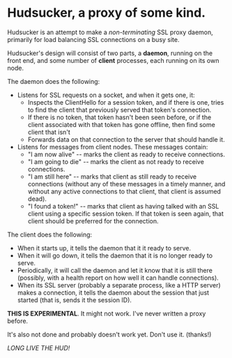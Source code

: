Hudsucker, a proxy of some kind.
================================

Hudsucker is an attempt to make a *non-terminating* SSL proxy daemon, primarily for load balancing SSL connections on a busy site.

Hudsucker's design will consist of two parts, a __daemon__, running on the front end, and some number of __client__ processes, each running on its own node.

The daemon does the following:

* Listens for SSL requests on a socket, and when it gets one, it:
	* Inspects the ClientHello for a session token, and if there is one, tries to find the client that previously served that token's connection.
	* If there is no token, that token hasn't been seen before, or if the client associated with that token has gone offline, then find some client that isn't 
	* Forwards data on that connection to the server that should handle it.
* Listens for messages from client nodes. These messages contain:
	* "I am now alive" -- marks the client as ready to receive connections.
	* "I am going to die" -- marks the client as not ready to receive connections.
	* "I am still here" -- marks that client as still ready to receive connections (without any of these messages in a timely manner, and without any active connections to that client, that client is assumed dead).
	* "I found a token!" -- marks that client as having talked with an SSL client using a specific session token. If that token is seen again, that client should be preferred for the connection.
		
The client does the following:

* When it starts up, it tells the daemon that it it ready to serve.
* When it will go down, it tells the daemon that it is no longer ready to serve.
* Periodically, it will call the daemon and let it know that it is still there (possibly, with a health report on how well it can handle connections).
* When its SSL server (probably a separate process, like a HTTP server) makes a connection, it tells the daemon about the session that just started (that is, sends it the session ID).

__THIS IS EXPERIMENTAL__. It might not work. I've never written a proxy before.

It's also not done and probably doesn't work yet. Don't use it. (thanks!)

*LONG LIVE THE HUD!*